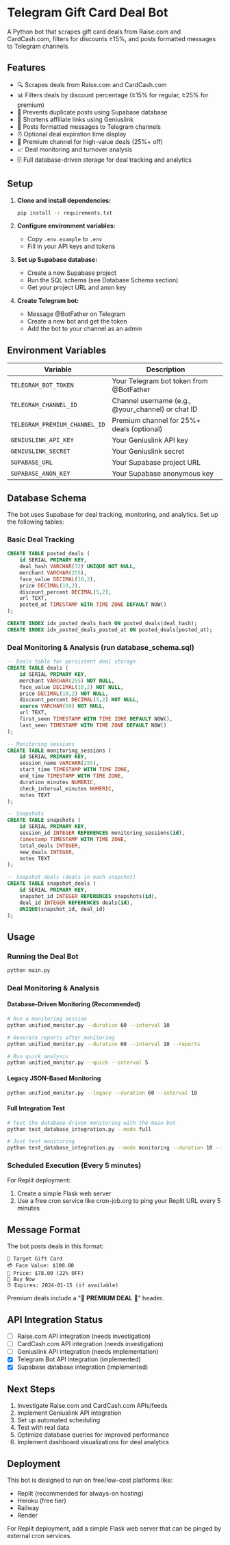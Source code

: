 # Telegram Gift Card Deal Bot

A Python bot that scrapes gift card deals from Raise.com and CardCash.com, filters for discounts ≥15%, and posts formatted messages to Telegram channels.

## Features

- 🔍 Scrapes deals from Raise.com and CardCash.com
- 📊 Filters deals by discount percentage (≥15% for regular, ≥25% for premium)
- 🚫 Prevents duplicate posts using Supabase database
- 🔗 Shortens affiliate links using Geniuslink
- 📱 Posts formatted messages to Telegram channels
- ⏰ Optional deal expiration time display
- 🌟 Premium channel for high-value deals (25%+ off)
- 📈 Deal monitoring and turnover analysis
- 🗄️ Full database-driven storage for deal tracking and analytics

## Setup

1. **Clone and install dependencies:**
   ```bash
   pip install -r requirements.txt
   ```

2. **Configure environment variables:**
   - Copy `.env.example` to `.env`
   - Fill in your API keys and tokens

3. **Set up Supabase database:**
   - Create a new Supabase project
   - Run the SQL schema (see Database Schema section)
   - Get your project URL and anon key

4. **Create Telegram bot:**
   - Message @BotFather on Telegram
   - Create a new bot and get the token
   - Add the bot to your channel as an admin

## Environment Variables

| Variable | Description |
|----------|-------------|
| `TELEGRAM_BOT_TOKEN` | Your Telegram bot token from @BotFather |
| `TELEGRAM_CHANNEL_ID` | Channel username (e.g., @your_channel) or chat ID |
| `TELEGRAM_PREMIUM_CHANNEL_ID` | Premium channel for 25%+ deals (optional) |
| `GENIUSLINK_API_KEY` | Your Geniuslink API key |
| `GENIUSLINK_SECRET` | Your Geniuslink secret |
| `SUPABASE_URL` | Your Supabase project URL |
| `SUPABASE_ANON_KEY` | Your Supabase anonymous key |

## Database Schema

The bot uses Supabase for deal tracking, monitoring, and analytics. Set up the following tables:

### Basic Deal Tracking
```sql
CREATE TABLE posted_deals (
    id SERIAL PRIMARY KEY,
    deal_hash VARCHAR(32) UNIQUE NOT NULL,
    merchant VARCHAR(255),
    face_value DECIMAL(10,2),
    price DECIMAL(10,2),
    discount_percent DECIMAL(5,2),
    url TEXT,
    posted_at TIMESTAMP WITH TIME ZONE DEFAULT NOW()
);

CREATE INDEX idx_posted_deals_hash ON posted_deals(deal_hash);
CREATE INDEX idx_posted_deals_posted_at ON posted_deals(posted_at);
```

### Deal Monitoring & Analysis (run database_schema.sql)
```sql
-- Deals table for persistent deal storage
CREATE TABLE deals (
    id SERIAL PRIMARY KEY,
    merchant VARCHAR(255) NOT NULL,
    face_value DECIMAL(10,2) NOT NULL,
    price DECIMAL(10,2) NOT NULL,
    discount_percent DECIMAL(5,2) NOT NULL,
    source VARCHAR(50) NOT NULL,
    url TEXT,
    first_seen TIMESTAMP WITH TIME ZONE DEFAULT NOW(),
    last_seen TIMESTAMP WITH TIME ZONE DEFAULT NOW()
);

-- Monitoring sessions
CREATE TABLE monitoring_sessions (
    id SERIAL PRIMARY KEY,
    session_name VARCHAR(255),
    start_time TIMESTAMP WITH TIME ZONE,
    end_time TIMESTAMP WITH TIME ZONE,
    duration_minutes NUMERIC,
    check_interval_minutes NUMERIC,
    notes TEXT
);

-- Snapshots
CREATE TABLE snapshots (
    id SERIAL PRIMARY KEY,
    session_id INTEGER REFERENCES monitoring_sessions(id),
    timestamp TIMESTAMP WITH TIME ZONE,
    total_deals INTEGER,
    new_deals INTEGER,
    notes TEXT
);

-- Snapshot deals (deals in each snapshot)
CREATE TABLE snapshot_deals (
    id SERIAL PRIMARY KEY,
    snapshot_id INTEGER REFERENCES snapshots(id),
    deal_id INTEGER REFERENCES deals(id),
    UNIQUE(snapshot_id, deal_id)
);
```

## Usage

### Running the Deal Bot
```bash
python main.py
```

### Deal Monitoring & Analysis

#### Database-Driven Monitoring (Recommended)
```bash
# Run a monitoring session
python unified_monitor.py --duration 60 --interval 10

# Generate reports after monitoring
python unified_monitor.py --duration 60 --interval 10 --reports

# Run quick analysis
python unified_monitor.py --quick --interval 5
```

#### Legacy JSON-Based Monitoring
```bash
python unified_monitor.py --legacy --duration 60 --interval 10
```

#### Full Integration Test
```bash
# Test the database-driven monitoring with the main bot
python test_database_integration.py --mode full

# Just test monitoring
python test_database_integration.py --mode monitoring --duration 10 --interval 2
```

### Scheduled Execution (Every 5 minutes)

For Replit deployment:
1. Create a simple Flask web server
2. Use a free cron service like cron-job.org to ping your Replit URL every 5 minutes

## Message Format

The bot posts deals in this format:

```
🎯 Target Gift Card
💳 Face Value: $100.00
💸 Price: $78.00 (22% OFF)
🔗 Buy Now
⏰ Expires: 2024-01-15 (if available)
```

Premium deals include a "🌟 **PREMIUM DEAL** 🌟" header.

## API Integration Status

- [ ] Raise.com API integration (needs investigation)
- [ ] CardCash.com API integration (needs investigation)  
- [ ] Geniuslink API integration (needs implementation)
- [x] Telegram Bot API integration (implemented)
- [x] Supabase database integration (implemented)

## Next Steps

1. Investigate Raise.com and CardCash.com APIs/feeds
2. Implement Geniuslink API integration
3. Set up automated scheduling
4. Test with real data
5. Optimize database queries for improved performance
6. Implement dashboard visualizations for deal analytics

## Deployment

This bot is designed to run on free/low-cost platforms like:
- Replit (recommended for always-on hosting)
- Heroku (free tier)
- Railway
- Render

For Replit deployment, add a simple Flask web server that can be pinged by external cron services.
